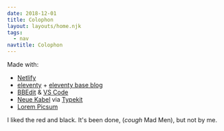 ```yaml
---
date: 2018-12-01
title: Colophon
layout: layouts/home.njk
tags:
  - nav
navtitle: Colophon
---
```



Made with:

- [Netlify][]
- [eleventy][Eleventy] + [eleventy base blog][]
- [BBEdit][] & [VS Code]
- [Neue Kabel][kabel] via [Typekit][]
- [Lorem Picsum][]

I liked the red and black. It's been done,
(_cough_ Mad Men),
but not by me.


[VS Code]: https://code.visualstudio.com/
[BBEdit]: https://www.barebones.com/products/bbedit/
[Eleventy]: https://www.11ty.io/
[eleventy base blog]: https://github.com/11ty/eleventy-base-blog
[Netlify]: https://netlify.com
[Typekit]: https://typekit.com
[kabel]: https://www.monotype.com/resources/font-stories/neue-kabel-reshaping-a-lost-classic/
[Lorem Picsum]: https://picsum.photos/
